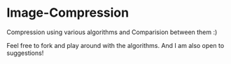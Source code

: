 <h1>Image-Compression</h1>
<p>
Compression using various algorithms and Comparision between them :)
</p>
<p>
  Feel free to fork and play around with the algorithms. And I am also open to suggestions!
</p>

